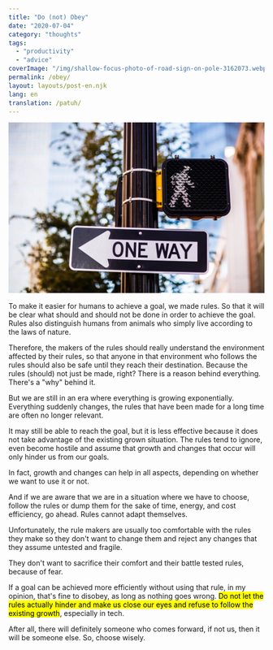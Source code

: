 ```yaml
---
title: "Do (not) Obey"
date: "2020-07-04"
category: "thoughts"
tags:
  - "productivity"
  - "advice"
coverImage: "/img/shallow-focus-photo-of-road-sign-on-pole-3162073.webp"
permalink: /obey/
layout: layouts/post-en.njk
lang: en
translation: /patuh/
---
```


![](/img/shallow-focus-photo-of-road-sign-on-pole-3162073.webp)

To make it easier for humans to achieve a goal, we made rules. So that it will be clear what should and should not be done in order to achieve the goal. Rules also distinguish humans from animals who simply live according to the laws of nature.

Therefore, the makers of the rules should really understand the environment affected by their rules, so that anyone in that environment who follows the rules should also be safe until they reach their destination. Because the rules (should) not just be made, right? There is a reason behind everything. There's a "why" behind it.

But we are still in an era where everything is growing exponentially. Everything suddenly changes, the rules that have been made for a long time are often no longer relevant.

It may still be able to reach the goal, but it is less effective because it does not take advantage of the existing grown situation. The rules tend to ignore, even become hostile and assume that growth and changes that occur will only hinder us from our goals.

In fact, growth and changes can help in all aspects, depending on whether we want to use it or not.

And if we are aware that we are in a situation where we have to choose, follow the rules or dump them for the sake of time, energy, and cost efficiency, go ahead. Rules cannot adapt themselves.

Unfortunately, the rule makers are usually too comfortable with the rules they make so they don't want to change them and reject any changes that they assume untested and fragile.

They don't want to sacrifice their comfort and their battle tested rules, because of fear.

If a goal can be achieved more efficiently without using that rule, in my opinion, that's fine to disobey, as long as nothing goes wrong. <mark>Do not let the rules actually hinder and make us close our eyes and refuse to follow the existing growth</mark>, especially in tech.

After all, there will definitely someone who comes forward, if not us, then it will be someone else. So, choose wisely.
